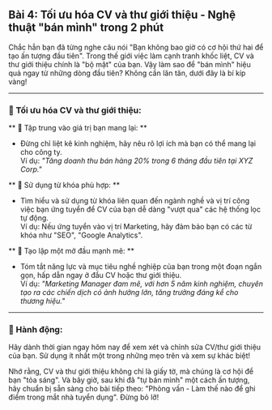 ## Bài 4: Tối ưu hóa CV và thư giới thiệu - Nghệ thuật "bán mình" trong 2 phút

Chắc hẳn bạn đã từng nghe câu nói "Bạn không bao giờ có cơ hội thứ hai để tạo ấn tượng đầu tiên". Trong thế giới việc làm cạnh tranh khốc liệt, CV và thư giới thiệu chính là "bộ mặt" của bạn. Vậy làm sao để "bán mình" hiệu quả ngay từ những dòng đầu tiên? Không cần lăn tăn, dưới đây là bí kíp vàng!

---

### 📌 Tối ưu hóa CV và thư giới thiệu:

** 🔹 Tập trung vào giá trị bạn mang lại:  **
- Đừng chỉ liệt kê kinh nghiệm, hãy nêu rõ lợi ích mà bạn có thể mang lại cho công ty.  
Ví dụ: *"Tăng doanh thu bán hàng 20% trong 6 tháng đầu tiên tại XYZ Corp."*

** 🔹 Sử dụng từ khóa phù hợp:  **
- Tìm hiểu và sử dụng từ khóa liên quan đến ngành nghề và vị trí công việc bạn ứng tuyển để CV của bạn dễ dàng "vượt qua" các hệ thống lọc tự động.  
Ví dụ: Nếu ứng tuyển vào vị trí Marketing, hãy đảm bảo bạn có các từ khóa như "SEO", "Google Analytics".

** 🔹 Tạo lập một mở đầu mạnh mẽ:  **
- Tóm tắt năng lực và mục tiêu nghề nghiệp của bạn trong một đoạn ngắn gọn, hấp dẫn ngay ở đầu CV hoặc thư giới thiệu.  
Ví dụ: *"Marketing Manager đam mê, với hơn 5 năm kinh nghiệm, chuyên tạo ra các chiến dịch có ảnh hưởng lớn, tăng trưởng đáng kể cho thương hiệu."*

---

### 🚀 Hành động:

Hãy dành thời gian ngay hôm nay để xem xét và chỉnh sửa CV/thư giới thiệu của bạn. Sử dụng ít nhất một trong những mẹo trên và xem sự khác biệt!

Nhớ rằng, CV và thư giới thiệu không chỉ là giấy tờ, mà chúng là cơ hội để bạn "tỏa sáng". Và bây giờ, sau khi đã "tự bán mình" một cách ấn tượng, hãy chuẩn bị sẵn sàng cho bài tiếp theo: "Phỏng vấn - Làm thế nào để ghi điểm trong mắt nhà tuyển dụng". Đừng bỏ lỡ!